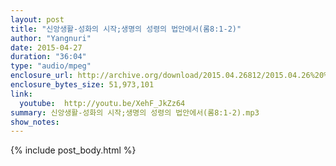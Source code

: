 ```yaml
---
layout: post
title: "신앙생활-성화의 시작;생명의 성령의 법안에서(롬8:1-2)"
author: "Yangnuri"
date: 2015-04-27
duration: "36:04"
type: "audio/mpeg"
enclosure_url: http://archive.org/download/2015.04.26812/2015.04.26%20%EC%8B%A0%EC%95%99%EC%83%9D%ED%99%9C-%EC%84%B1%ED%99%94%EC%9D%98%20%EC%8B%9C%EC%9E%91%3B%EC%83%9D%EB%AA%85%EC%9D%98%20%EC%84%B1%EB%A0%B9%EC%9D%98%20%EB%B2%95%EC%95%88%EC%97%90%EC%84%9C%28%EB%A1%AC8%3B1-2%29.mp3
enclosure_bytes_size: 51,973,101 
link:
  youtube:  http://youtu.be/XehF_JkZz64
summary: 신앙생활-성화의 시작;생명의 성령의 법안에서(롬8:1-2).mp3
show_notes:
---
```


{% include post_body.html %}
